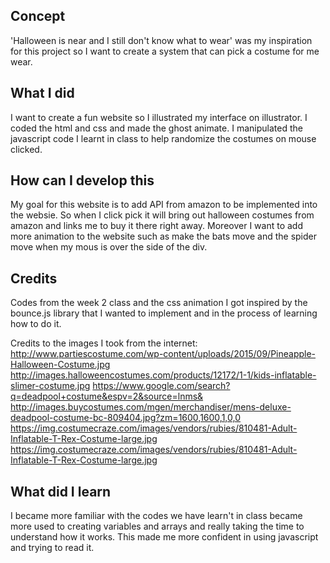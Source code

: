 ## Concept

'Halloween is near and I still don't know what to wear' was my inspiration for this project so I want to create a system that can pick a costume for me wear.  

## What I did 

I want to create a fun website so I illustrated my interface on illustrator. I coded the html and css and made the ghost animate. I manipulated the javascript code I learnt in class to help randomize the costumes on mouse clicked. 

## How can I develop this 

My goal for this website is to add API from amazon to be implemented into the websie. So when I click pick it will bring out halloween costumes from amazon and links me to buy it there right away. Moreover I want to add more animation to the website such as make the bats move and the spider move when my mous is over the side of the div. 

## Credits 

Codes from the week 2 class and the css animation I got inspired by the bounce.js library that I wanted to implement and in the process of learning how to do it. 

Credits to the images I took from the internet:
http://www.partiescostume.com/wp-content/uploads/2015/09/Pineapple-Halloween-Costume.jpg
http://images.halloweencostumes.com/products/12172/1-1/kids-inflatable-slimer-costume.jpg
https://www.google.com/search?q=deadpool+costume&espv=2&source=lnms& http://images.buycostumes.com/mgen/merchandiser/mens-deluxe-deadpool-costume-bc-809404.jpg?zm=1600,1600,1,0,0
https://img.costumecraze.com/images/vendors/rubies/810481-Adult-Inflatable-T-Rex-Costume-large.jpg
https://img.costumecraze.com/images/vendors/rubies/810481-Adult-Inflatable-T-Rex-Costume-large.jpg


## What did I learn
I became more familiar with the codes we have learn't in class became more used to creating variables and arrays and really taking the time to understand how it works. This made me more confident in using javascript and trying to read it. 